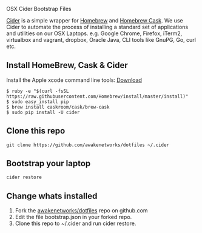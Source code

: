 OSX Cider Bootstrap Files

[Cider](https://github.com/msanders/cider) is a simple wrapper for [Homebrew](http://brew.sh) and [Homebrew Cask](http://caskroom.io). We use Cider to automate the process of installing a standard set of applications and utilities on our OSX Laptops. e.g. Google Chrome, Firefox, iTerm2, virtualbox and vagrant, dropbox, Oracle Java, CLI tools like GnuPG, Go, curl etc. 

## Install HomeBrew, Cask & Cider
Install the Apple xcode command line tools: [Download](https://developer.apple.com/downloads/)  


    $ ruby -e "$(curl -fsSL https://raw.githubusercontent.com/Homebrew/install/master/install)"
    $ sudo easy_install pip
    $ brew install caskroom/cask/brew-cask
    $ sudo pip install -U cider

## Clone this repo
    git clone https://github.com/awakenetworks/dotfiles ~/.cider
    
## Bootstrap your laptop
    cider restore
    
## Change whats installed
1. Fork the [awakenetworks/dotfiles](https://github.com/awakenetworks/dotfiles) repo on github.com
2. Edit the file bootstrap.json in your forked repo.
3. Clone this repo to ~/.cider and run cider restore.

